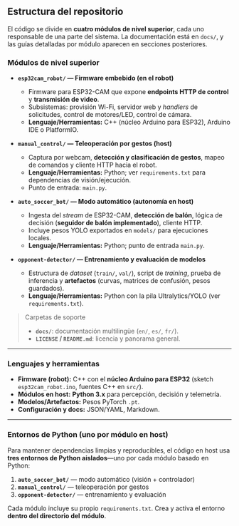 ## Estructura del repositorio

El código se divide en **cuatro módulos de nivel superior**, cada uno responsable de una parte del sistema. La documentación está en `docs/`, y las guías detalladas por módulo aparecen en secciones posteriores.

### Módulos de nivel superior

- **`esp32cam_robot/` — Firmware embebido (en el robot)**
  - Firmware para ESP32-CAM que expone **endpoints HTTP de control** y **transmisión de video**.
  - Subsistemas: provisión Wi-Fi, servidor web y *handlers* de solicitudes, control de motores/LED, control de cámara.
  - **Lenguaje/Herramientas:** C++ (núcleo Arduino para ESP32), Arduino IDE o PlatformIO.

- **`manual_control/` — Teleoperación por gestos (host)**
  - Captura por webcam, **detección y clasificación de gestos**, mapeo de comandos y cliente HTTP hacia el robot.
  - **Lenguaje/Herramientas:** Python; ver `requirements.txt` para dependencias de visión/ejecución.
  - Punto de entrada: `main.py`.

- **`auto_soccer_bot/` — Modo automático (autonomía en host)**
  - Ingesta del *stream* de ESP32-CAM, **detección de balón**, lógica de decisión (**seguidor de balón implementado**), cliente HTTP.
  - Incluye pesos YOLO exportados en `models/` para ejecuciones locales.
  - **Lenguaje/Herramientas:** Python; punto de entrada `main.py`.

- **`opponent-detector/` — Entrenamiento y evaluación de modelos**
  - Estructura de *dataset* (`train/`, `val/`), script de *training*, prueba de inferencia y **artefactos** (curvas, matrices de confusión, pesos guardados).
  - **Lenguaje/Herramientas:** Python con la pila Ultralytics/YOLO (ver `requirements.txt`).

> Carpetas de soporte  
> - **`docs/`**: documentación multilingüe (`en/`, `es/`, `fr/`).  
> - **`LICENSE` / `README.md`**: licencia y panorama general.

---

### Lenguajes y herramientas

- **Firmware (robot):** C++ con el **núcleo Arduino para ESP32** (sketch `esp32cam_robot.ino`, fuentes C++ en `src/`).
- **Módulos en host:** **Python 3.x** para percepción, decisión y telemetría.
- **Modelos/Artefactos:** Pesos PyTorch `.pt`.
- **Configuración y docs:** JSON/YAML, Markdown.

---

### Entornos de Python (uno por módulo en host)

Para mantener dependencias limpias y reproducibles, el código en host usa **tres entornos de Python aislados**—uno por cada módulo basado en Python:

1. **`auto_soccer_bot/`** — modo automático (visión + controlador)  
2. **`manual_control/`** — teleoperación por gestos  
3. **`opponent-detector/`** — entrenamiento y evaluación

Cada módulo incluye su propio `requirements.txt`. Crea y activa el entorno **dentro del directorio del módulo**.